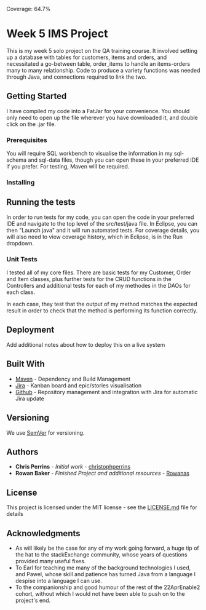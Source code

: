 Coverage: 64.7%
# Week 5 IMS Project

This is my week 5 solo project on the QA training course. It involved setting up a database with tables for customers, items and orders, and necessitated a go-between table, order_items to handle an items-orders many to many relationship. Code to produce a variety functions was needed through Java, and connections required to link the two.

## Getting Started

I have compiled my code into a FatJar for your convenience. You should only need to open up the file wherever you have downloaded it, and double click on the .jar file.

### Prerequisites

You will require SQL workbench to visualise the information in my sql-schema and sql-data files, though you can open these in your preferred IDE if you prefer. For testing, Maven will be required.

### Installing




## Running the tests

In order to run tests for my code, you can open the code in your preferred IDE and navigate to the top level of the src/test/java file. In Eclipse, you can then "Launch java" and it will run automated tests. For coverage details, you will also need to view coverage history, which in Eclipse, is in the Run dropdown.



### Unit Tests 

I tested all of my core files. There are basic tests for my Customer, Order and Item classes, plus further tests for the CRUD functions in the Controllers and additional tests for each of my methodes in the DAOs for each class.

In each case, they test that the output of my method matches the expected result in order to check that the method is performing its function correctly.


## Deployment

Add additional notes about how to deploy this on a live system

## Built With

* [Maven](https://maven.apache.org/) - Dependency and Build Management
* [Jira](https://atlassian.net/jira/) - Kanban board and epic/stories visualisation
* [Github](https://github.com/) - Repository management and integration with Jira for automatic Jira update

## Versioning

We use [SemVer](http://semver.org/) for versioning.

## Authors

* **Chris Perrins** - *Initial work* - [christophperrins](https://github.com/christophperrins)
* **Rowan Baker** - *Finished Project and additional resources* - [Rowanas](https://github.com/Rowanas)

## License

This project is licensed under the MIT license - see the [LICENSE.md](LICENSE.md) file for details 

## Acknowledgments

* As will likely be the case for any of my work going forward, a huge tip of the hat to the stackExchange community, whose years of questions provided many useful fixes.
* To Earl for teaching me many of the background technologies I used, and Pawel, whose skill and patience has turned Java from a language I despise into a language I can use.
* To the companionship and good humour of the rest of the 22AprEnable2 cohort, without which I would not have been able to push on to the project's end.
